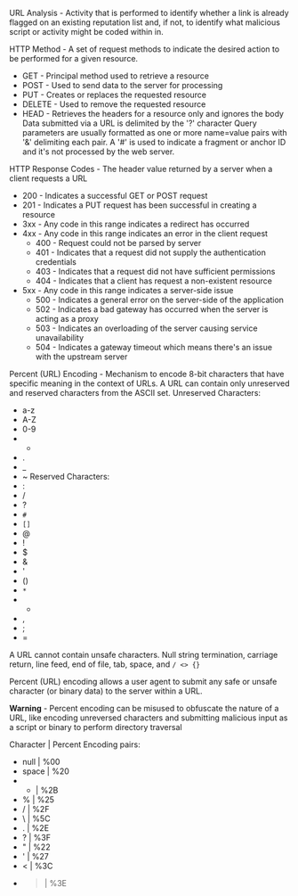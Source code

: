 URL Analysis - Activity that is performed to identify whether a link is already flagged on an existing reputation list and, if not, to identify what malicious script or activity might be coded within in.

HTTP Method - A set of request methods to indicate the desired action to be performed for a given resource.
- GET - Principal method used to retrieve a resource
- POST - Used to send data to the server for processing
- PUT - Creates or replaces the requested resource
- DELETE - Used to remove the requested resource
- HEAD - Retrieves the headers for a resource only and ignores the body
Data submitted via a URL is delimited by the '?' character
Query parameters are usually formatted as one or more name=value pairs with '&' delimiting each pair.
A '#' is used to indicate a fragment or anchor ID and it's not processed by the web server.

HTTP Response Codes - The header value returned by a server when a client requests a URL
- 200 - Indicates a successful GET or POST request
- 201 - Indicates a PUT request has been successful in creating a resource
- 3xx - Any code in this range indicates a redirect has occurred
- 4xx - Any code in this range indicates an error in the client request
	- 400 - Request could not be parsed by server
	- 401 - Indicates that a request did not supply the authentication credentials
	- 403 - Indicates that a request did not have sufficient permissions
	- 404 - Indicates that a client has request a non-existent resource
- 5xx - Any code in this range indicates a server-side issue
	- 500 - Indicates a general error on the server-side of the application
	- 502 - Indicates a bad gateway has occurred when the server is acting as a proxy
	- 503 - Indicates an overloading of the server causing service unavailability
	- 504 - Indicates a gateway timeout which means there's an issue with the upstream server

Percent (URL) Encoding - Mechanism to encode 8-bit characters that have specific meaning in the context of URLs.
A URL can contain only unreserved and reserved characters from the ASCII set.
Unreserved Characters:
- a-z
- A-Z
- 0-9
- -
- .
- _
- ~
Reserved Characters:
- :
- /
- ?
- `#`
- `[]`
- @
- !
- $
- &
- '
- ()
- `*`
- +
- ,
- ;
- =

A URL cannot contain unsafe characters. Null string termination, carriage return, line feed, end of file, tab, space, and `/ <> {}`

Percent (URL) encoding allows a user agent to submit any safe or unsafe character (or binary data) to the server within a URL.

**Warning** - Percent encoding can be misused to obfuscate the nature of a URL, like encoding unreversed characters and submitting malicious input as a script or binary to perform directory traversal

Character | Percent Encoding pairs:
- null | %00
- space | %20
- + | %2B
- % | %25
- / | %2F
- \ | %5C
- . | %2E
- ? | %3F
- " | %22
- ' | %27
- < | %3C
- > | %3E

